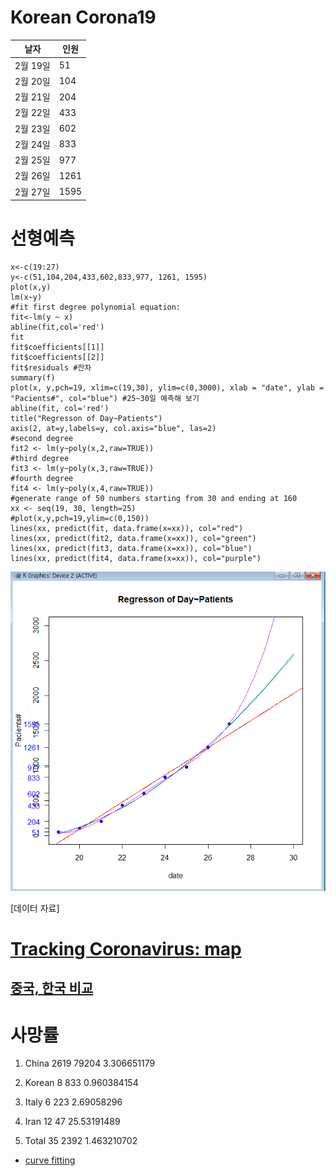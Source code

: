# Korean Corona19

|날자| 인원|
|---|---|
|2월 19일 | 51| 
|2월 20일 | 104| 
|2월 21일 | 204| 
|2월 22일 | 433| 
|2월 23일 | 602| 
|2월 24일 | 833| 
|2월 25일 | 977| 
|2월 26일 | 1261| 
|2월 27일 | 1595| 

# 선형예측    
    x<-c(19:27)
    y<-c(51,104,204,433,602,833,977, 1261, 1595)
    plot(x,y)
    lm(x~y)
    #fit first degree polynomial equation:
    fit<-lm(y ~ x)
    abline(fit,col='red')
    fit
    fit$coefficients[[1]]
    fit$coefficients[[2]]
    fit$residuals #잔차
    summary(f)
    plot(x, y,pch=19, xlim=c(19,30), ylim=c(0,3000), xlab = "date", ylab = "Pacients#", col="blue") #25~30일 예측해 보기
    abline(fit, col='red')
    title("Regresson of Day~Patients")
    axis(2, at=y,labels=y, col.axis="blue", las=2)
    #second degree
    fit2 <- lm(y~poly(x,2,raw=TRUE))
    #third degree
    fit3 <- lm(y~poly(x,3,raw=TRUE))
    #fourth degree
    fit4 <- lm(y~poly(x,4,raw=TRUE))
    #generate range of 50 numbers starting from 30 and ending at 160
    xx <- seq(19, 30, length=25)
    #plot(x,y,pch=19,ylim=c(0,150))
    lines(xx, predict(fit, data.frame(x=xx)), col="red")
    lines(xx, predict(fit2, data.frame(x=xx)), col="green")
    lines(xx, predict(fit3, data.frame(x=xx)), col="blue")
    lines(xx, predict(fit4, data.frame(x=xx)), col="purple")

![선형예측](./corona19.png)


[데이터 자료]

# [Tracking Coronavirus: map](https://bnonews.com/index.php/2020/02/the-latest-coronavirus-cases/)

## [중국, 한국 비교](https://www.fmkorea.com/2747110261)

# 사망률

1. China	2619	79204	3.306651179
2. Korean	8	833	0.960384154
3. Italy	6	223	2.69058296
4. Iran		12	47	25.53191489
			
5. Total	35	2392	1.463210702


* [curve fitting](https://davetang.org/muse/2013/05/09/on-curve-fitting/)
